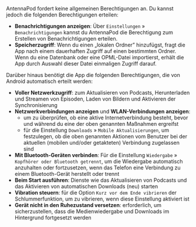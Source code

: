 AntennaPod fordert keine allgemeinen Berechtigungen an. Du kannst jedoch die folgenden Berechtigungen erteilen:

* **Benachrichtigungen anzeigen**: Über `Einstellungen` » `Benachrichtigungen` kannst du AntennaPod die Berechtigung zum Erstellen von Benachrichtigungen erteilen.
* **Speicherzugriff**: Wenn du einen „lokalen Ordner” hinzufügst, fragt die App nach einem dauerhaften Zugriff auf einen bestimmten Ordner. Wenn du eine Datenbank oder eine OPML-Datei importierst, erhält die App durch Auswahl dieser Datei einmaligen Zugriff darauf.

Darüber hinaus benötigt die App die folgenden Berechtigungen, die von Android automatisch erteilt werden:

- **Voller Netzwerkzugriff**: zum Aktualisieren von Podcasts, Herunterladen und Streamen von Episoden, Laden von Bildern und Aktivieren der Synchronisierung
- **Netzwerkverbindungen anzeigen** und **WLAN-Verbindungen anzeigen**:
   - um zu überprüfen, ob eine aktive Internetverbindung besteht, bevor und während du eine der oben genannten Maßnahmen ergreifst
   - für die Einstellung `Downloads` » `Mobile Aktualisierungen`, um festzulegen, ob die oben genannten Aktionen vom Benutzer bei der aktuellen (mobilen und/oder getakteten) Verbindung zugelassen sind
- **Mit Bluetooth-Geräten verbinden**: Für die Einstellung `Wiedergabe` » `Kopfhörer oder Bluetooth getrennt`, um die Wiedergabe automatisch anzuhalten oder fortzusetzen, wenn das Telefon eine Verbindung zu einem Bluetooth-Gerät herstellt oder trennt
- **Beim Start ausführen**: Dienste wie das Aktualisieren von Podcasts und das Aktivieren von automatischen Downloads (neu) starten
- **Vibration steuern**: für die Option `Kurz vor dem Ende vibrieren` der Schlummerfunktion, um zu vibrieren, wenn diese Einstellung aktiviert ist
- **Gerät nicht in den Ruhezustand versetzen**: erforderlich, um sicherzustellen, dass die Medienwiedergabe und Downloads im Hintergrund fortgesetzt werden
